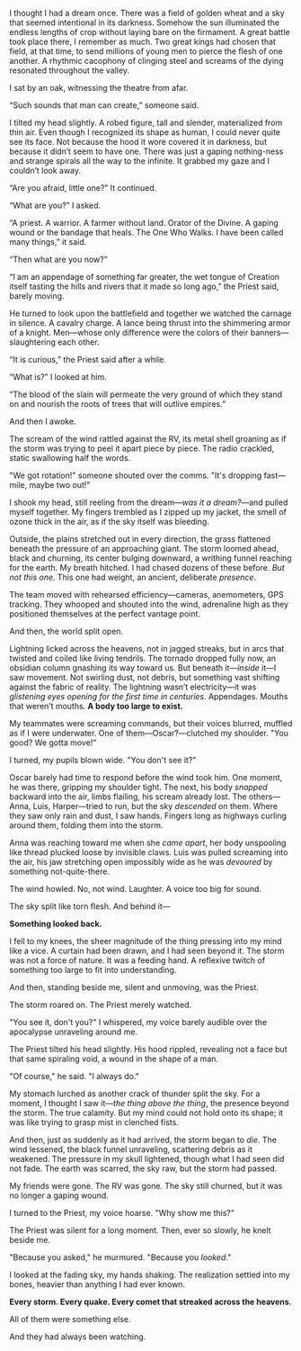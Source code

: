 I thought I had a dream once. There was a field of golden wheat and a sky that seemed intentional in its darkness. Somehow the sun illuminated the endless lengths of crop without laying bare on the firmament. A great battle took place there, I remember as much. Two great kings had chosen that field, at that time, to send millions of young men to pierce the flesh of one another. A rhythmic cacophony of clinging steel and screams of the dying resonated throughout the valley. 

I sat by an oak, witnessing the theatre from afar. 

“Such sounds that man can create,” someone said.

I tilted my head slightly. A robed figure, tall and slender, materialized from thin air. Even though I recognized its shape as human, I could never quite see its face. Not because the hood it wore covered it in darkness, but because it didn’t seem to have one. There was just a gaping nothing-ness and strange spirals all the way to the infinite. It grabbed my gaze and I couldn’t look away.

“Are you afraid, little one?” It continued.

“What are you?” I asked.

“A priest. A warrior. A farmer without land. Orator of the Divine. A gaping wound or the bandage that heals. The One Who Walks. I have been called many things,” it said.

“Then what are you now?”

“I am an appendage of something far greater, the wet tongue of Creation itself tasting the hills and rivers that it made so long ago,” the Priest said, barely moving.

He turned to look upon the battlefield and together we watched the carnage in silence. A cavalry charge. A lance being thrust into the shimmering armor of a knight. Men—whose only difference were the colors of their banners—slaughtering each other. 

“It is curious,” the Priest said after a while.

“What is?” I looked at him.

“The blood of the slain will permeate the very ground of which they stand on and nourish the roots of trees that will outlive empires.”

And then I awoke.

The scream of the wind rattled against the RV, its metal shell groaning as if the storm was trying to peel it apart piece by piece. The radio crackled, static swallowing half the words.

"We got rotation!" someone shouted over the comms. "It's dropping fast—mile, maybe two out!"

I shook my head, still reeling from the dream—*was it a dream?*—and pulled myself together. My fingers trembled as I zipped up my jacket, the smell of ozone thick in the air, as if the sky itself was bleeding.

Outside, the plains stretched out in every direction, the grass flattened beneath the pressure of an approaching giant. The storm loomed ahead, black and churning, its center bulging downward, a writhing funnel reaching for the earth. My breath hitched. I had chased dozens of these before. *But not this one.* This one had weight, an ancient, deliberate *presence*.

The team moved with rehearsed efficiency—cameras, anemometers, GPS tracking. They whooped and shouted into the wind, adrenaline high as they positioned themselves at the perfect vantage point.

And then, the world split open.

Lightning licked across the heavens, not in jagged streaks, but in arcs that twisted and coiled like living tendrils. The tornado dropped fully now, an obsidian column gnashing its way toward us. But beneath it—*inside* it—I saw movement. Not swirling dust, not debris, but something vast shifting against the fabric of reality. The lightning wasn’t electricity—it was *glistening eyes opening for the first time in centuries*. Appendages. Mouths that weren’t mouths. **A body too large to exist.**

My teammates were screaming commands, but their voices blurred, muffled as if I were underwater. One of them—Oscar?—clutched my shoulder. "You good? We gotta move!"

I turned, my pupils blown wide. "You don't see it?"

Oscar barely had time to respond before the wind took him. One moment, he was there, gripping my shoulder tight. The next, his body *snapped* backward into the air, limbs flailing, his scream already lost. The others—Anna, Luis, Harper—tried to run, but the sky *descended* on them. Where they saw only rain and dust, I saw hands. Fingers long as highways curling around them, folding them into the storm.

Anna was reaching toward me when she *came apart*, her body unspooling like thread plucked loose by invisible claws. Luis was pulled screaming into the air, his jaw stretching open impossibly wide as he was *devoured* by something not-quite-there.

The wind howled. No, not wind. Laughter. A voice too big for sound.

The sky split like torn flesh. And behind it—

**Something looked back.**

I fell to my knees, the sheer magnitude of the thing pressing into my mind like a vice. A curtain had been drawn, and I had seen beyond it. The storm was not a force of nature. It was a feeding hand. A reflexive twitch of something too large to fit into understanding.

And then, standing beside me, silent and unmoving, was the Priest.

The storm roared on. The Priest merely watched.

"You see it, don't you?" I whispered, my voice barely audible over the apocalypse unraveling around me.

The Priest tilted his head slightly. His hood rippled, revealing not a face but that same spiraling void, a wound in the shape of a man.

"Of course," he said. "I always do."

My stomach lurched as another crack of thunder split the sky. For a moment, I thought I saw it—*the thing above the thing*, the presence beyond the storm. The true calamity. But my mind could not hold onto its shape; it was like trying to grasp mist in clenched fists.

And then, just as suddenly as it had arrived, the storm began to *die*. The wind lessened, the black funnel unraveling, scattering debris as it weakened. The pressure in my skull lightened, though what I had seen did not fade. The earth was scarred, the sky raw, but the storm had passed.

My friends were gone. The RV was gone. The sky still churned, but it was no longer a gaping wound.

I turned to the Priest, my voice hoarse. "Why show me this?"

The Priest was silent for a long moment. Then, ever so slowly, he knelt beside me.

"Because you asked," he murmured. "Because you *looked*."

I looked at the fading sky, my hands shaking. The realization settled into my bones, heavier than anything I had ever known.

**Every storm. Every quake. Every comet that streaked across the heavens.**

All of them were something else.

And they had always been watching.

  
